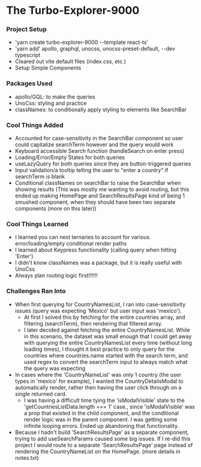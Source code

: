 # The Turbo-Explorer-9000

### Project Setup

- 'yarn create turbo-explorer-9000 --template react-ts'
- 'yarn add' apollo, graphql, unocss, unocss-preset-default, --dev typescript
- Cleared out vite default files (index.css, etc.)
- Setup Simple Components

### Packages Used

- apollo/GQL: to make the queries
- UnoCss: styling and practice
- classNames: to conditionally apply styling to elements like SearchBar

### Cool Things Added

- Accounted for case-sensitivity in the SearchBar component so user could capitalize searchTerm however and the query would work
- Keyboard accessible Search function (handleSearch on enter press)
- Loading/Error/Empty States for both queries
- useLazyQuery for both queries since they are button-triggered queries
- Input validation/a tooltip telling the user to "enter a country" if searchTerm is blank
- Conditional classNames on searchBar to raise the SearchBar when showing results (This was mostly me wanting to avoid routing, but this ended up making HomePage and SearchResultsPage kind of being 1 smushed component, when they should have been two separate components (more on this later))

### Cool Things Learned

- I learned you can nest ternaries to account for various error/loading/empty conditional render paths
- I learned about Keypress functionality (calling query when hitting 'Enter')
- I didn't know classNames was a package, but it is really useful with UnoCss
- Always plan routing logic first!!!!!!

### Challenges Ran Into

- When first querying for CountryNamesList, I ran into case-sensitivity issues (query was expecting 'Mexico' but user input was 'mexico').
  - At first I solved this by fetching for the entire countries array, and filtering (searchTerm), then rendering that filtered array.
  - I later decided against fetching the entire CountryNamesList. While in this scenario, the dataset was small enough that I could get away with querying the entire CountryNamesList every time (without long loading times), I thought it best practice to only query for the countries where countries.name started with the search term, and used regex to convert the searchTerm input to always match what the query was expecting
- In cases where the 'CountryNameList' was only 1 country (the user types in 'mexico' for example), I wanted the CountryDetailsModal to automatically render, rather then having the user click through on a single returned card.
  - I was having a difficult time tying the 'isModalVisible' state to the 'getCountriesListData.length === 1' case., since 'isModalVisible' was a prop that existed in the child component, and the conditional render logic was in the parent component. I was getting some infinite looping errors. Ended up abandoning that functionality.
- Because I hadn't build 'SearchResultsPage' as a separate component, trying to add useSearchParams caused some big issues. If I re-did this project I would route to a separate 'SearchResultsPage' page instead of rendering the CountryNameList on the HomePage. (more details in notes.txt)
